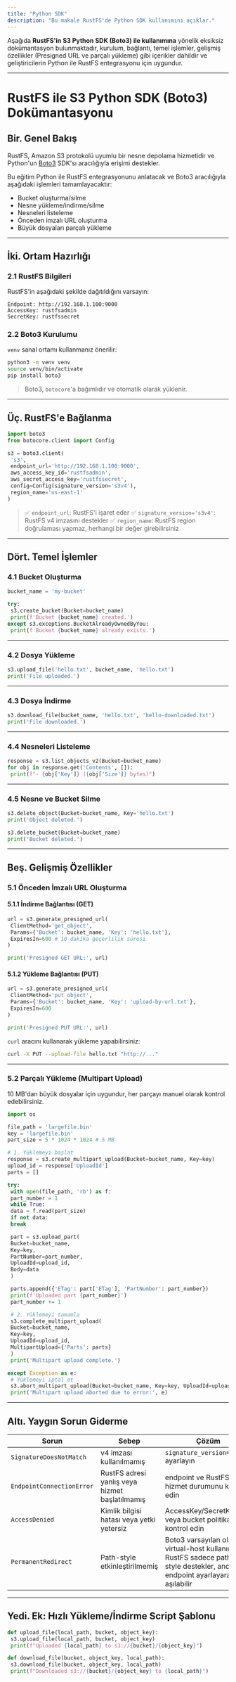 ```yaml
---
title: "Python SDK"
description: "Bu makale RustFS'de Python SDK kullanımını açıklar."
---
```


Aşağıda **RustFS'in S3 Python SDK (Boto3) ile kullanımına** yönelik eksiksiz dokümantasyon bulunmaktadır, kurulum, bağlantı, temel işlemler, gelişmiş özellikler (Presigned URL ve parçalı yükleme) gibi içerikler dahildir ve geliştiricilerin Python ile RustFS entegrasyonu için uygundur.

---

# RustFS ile S3 Python SDK (Boto3) Dokümantasyonu

## Bir. Genel Bakış

RustFS, Amazon S3 protokolü uyumlu bir nesne depolama hizmetidir ve Python'un [Boto3](https://boto3.amazonaws.com/v1/documentation/api/latest/index.html) SDK'sı aracılığıyla erişimi destekler.

Bu eğitim Python ile RustFS entegrasyonunu anlatacak ve Boto3 aracılığıyla aşağıdaki işlemleri tamamlayacaktır:

* Bucket oluşturma/silme
* Nesne yükleme/indirme/silme
* Nesneleri listeleme
* Önceden imzalı URL oluşturma
* Büyük dosyaları parçalı yükleme

---

## İki. Ortam Hazırlığı

### 2.1 RustFS Bilgileri

RustFS'in aşağıdaki şekilde dağıtıldığını varsayın:

```
Endpoint: http://192.168.1.100:9000
AccessKey: rustfsadmin
SecretKey: rustfssecret
```

### 2.2 Boto3 Kurulumu

`venv` sanal ortamı kullanmanız önerilir:

```bash
python3 -m venv venv
source venv/bin/activate
pip install boto3
```

> Boto3, `botocore`'a bağımlıdır ve otomatik olarak yüklenir.

---

## Üç. RustFS'e Bağlanma

```python
import boto3
from botocore.client import Config

s3 = boto3.client(
 's3',
 endpoint_url='http://192.168.1.100:9000',
 aws_access_key_id='rustfsadmin',
 aws_secret_access_key='rustfssecret',
 config=Config(signature_version='s3v4'),
 region_name='us-east-1'
)
```

> ✅ `endpoint_url`: RustFS'i işaret eder
> ✅ `signature_version='s3v4'`: RustFS v4 imzasını destekler
> ✅ `region_name`: RustFS region doğrulaması yapmaz, herhangi bir değer girebilirsiniz

---

## Dört. Temel İşlemler

### 4.1 Bucket Oluşturma

```python
bucket_name = 'my-bucket'

try:
 s3.create_bucket(Bucket=bucket_name)
 print(f'Bucket {bucket_name} created.')
except s3.exceptions.BucketAlreadyOwnedByYou:
 print(f'Bucket {bucket_name} already exists.')
```

---

### 4.2 Dosya Yükleme

```python
s3.upload_file('hello.txt', bucket_name, 'hello.txt')
print('File uploaded.')
```

---

### 4.3 Dosya İndirme

```python
s3.download_file(bucket_name, 'hello.txt', 'hello-downloaded.txt')
print('File downloaded.')
```

---

### 4.4 Nesneleri Listeleme

```python
response = s3.list_objects_v2(Bucket=bucket_name)
for obj in response.get('Contents', []):
 print(f"- {obj['Key']} ({obj['Size']} bytes)")
```

---

### 4.5 Nesne ve Bucket Silme

```python
s3.delete_object(Bucket=bucket_name, Key='hello.txt')
print('Object deleted.')

s3.delete_bucket(Bucket=bucket_name)
print('Bucket deleted.')
```

---

## Beş. Gelişmiş Özellikler

### 5.1 Önceden İmzalı URL Oluşturma

#### 5.1.1 İndirme Bağlantısı (GET)

```python
url = s3.generate_presigned_url(
 ClientMethod='get_object',
 Params={'Bucket': bucket_name, 'Key': 'hello.txt'},
 ExpiresIn=600 # 10 dakika geçerlilik süresi
)

print('Presigned GET URL:', url)
```

#### 5.1.2 Yükleme Bağlantısı (PUT)

```python
url = s3.generate_presigned_url(
 ClientMethod='put_object',
 Params={'Bucket': bucket_name, 'Key': 'upload-by-url.txt'},
 ExpiresIn=600
)

print('Presigned PUT URL:', url)
```

`curl` aracını kullanarak yükleme yapabilirsiniz:

```bash
curl -X PUT --upload-file hello.txt "http://..."
```

---

### 5.2 Parçalı Yükleme (Multipart Upload)

10 MB'dan büyük dosyalar için uygundur, her parçayı manuel olarak kontrol edebilirsiniz.

```python
import os

file_path = 'largefile.bin'
key = 'largefile.bin'
part_size = 5 * 1024 * 1024 # 5 MB

# 1. Yüklemeyi başlat
response = s3.create_multipart_upload(Bucket=bucket_name, Key=key)
upload_id = response['UploadId']
parts = []

try:
 with open(file_path, 'rb') as f:
 part_number = 1
 while True:
 data = f.read(part_size)
 if not data:
 break

 part = s3.upload_part(
 Bucket=bucket_name,
 Key=key,
 PartNumber=part_number,
 UploadId=upload_id,
 Body=data
 )

 parts.append({'ETag': part['ETag'], 'PartNumber': part_number})
 print(f'Uploaded part {part_number}')
 part_number += 1

 # 2. Yüklemeyi tamamla
 s3.complete_multipart_upload(
 Bucket=bucket_name,
 Key=key,
 UploadId=upload_id,
 MultipartUpload={'Parts': parts}
 )
 print('Multipart upload complete.')

except Exception as e:
 # Yüklemeyi iptal et
 s3.abort_multipart_upload(Bucket=bucket_name, Key=key, UploadId=upload_id)
 print('Multipart upload aborted due to error:', e)
```

---

## Altı. Yaygın Sorun Giderme

| Sorun | Sebep | Çözüm |
| ------------------------- | ----------------- | -------------------------------------------------------------- |
| `SignatureDoesNotMatch` | v4 imzası kullanılmamış | `signature_version='s3v4'` ayarlayın |
| `EndpointConnectionError` | RustFS adresi yanlış veya hizmet başlatılmamış | endpoint ve RustFS hizmet durumunu kontrol edin |
| `AccessDenied` | Kimlik bilgisi hatası veya yetki yetersiz | AccessKey/SecretKey veya bucket politikasını kontrol edin |
| `PermanentRedirect` | Path-style etkinleştirilmemiş | Boto3 varsayılan olarak virtual-host kullanır, RustFS sadece path-style destekler, ancak endpoint ayarlayarak aşılabilir |

---

## Yedi. Ek: Hızlı Yükleme/İndirme Script Şablonu

```python
def upload_file(local_path, bucket, object_key):
 s3.upload_file(local_path, bucket, object_key)
 print(f"Uploaded {local_path} to s3://{bucket}/{object_key}")

def download_file(bucket, object_key, local_path):
 s3.download_file(bucket, object_key, local_path)
 print(f"Downloaded s3://{bucket}/{object_key} to {local_path}")
```